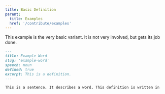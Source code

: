 ```yaml
---
title: Basic Definition
parent:
  title: Examples
  href: '/contribute/examples'
---
```


This example is the very basic variant. It is not very involved, but gets its job done.

```md
---
title: Example Word
slug: 'example-word'
speech: noun
defined: true
excerpt: This is a definition.
---

This is a sentence. It describes a word. This definition is written in Markdown. So you can do stuff. [Including links](/link), for example.
```
